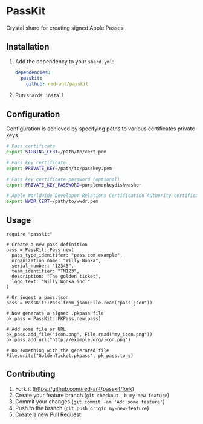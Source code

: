 # PassKit

Crystal shard for creating signed Apple Passes.

## Installation

1. Add the dependency to your `shard.yml`:

   ```yaml
   dependencies:
     passkit:
       github: red-ant/passkit
   ```

2. Run `shards install`

## Configuration

Configuration is achieved by specifying paths to various certificates private keys.

```bash
# Pass certificate
export SIGNING_CERT=/path/to/cert.pem

# Pass key certificate
export PRIVATE_KEY=/path/to/passkey.pem

# Pass key certificate password (optional)
export PRIVATE_KEY_PASSWORD=purplemonkeydishwasher

# Apple Worldwide Developer Relations Certification Authority certificate
export WWDR_CERT=/path/to/wwdr.pem
```

## Usage

```crystal
require "passkit"

# Create a new pass definition
pass = PassKit::Pass.new(
  pass_type_idenitifer: "pass.com.example",
  organization_name: "Willy Wonka",
  serial_number: "12345",
  team_identifier: "TM123",
  description: "The golden ticket",
  logo_text: "Willy Wonka inc."
)

# Or ingest a pass.json
pass = PassKit::Pass.from_json(File.read("pass.json"))

# Now generate a signed .pkpass file
pk_pass = PassKit::PKPass.new(pass)

# Add some file or URL
pk_pass.add_file("icon.png", File.read("my_icon.png"))
pk_pass.add_url("http://example.org/icon.png")

# Do something with the generated file
File.write("GoldenTicket.pkpass", pk_pass.to_s)
```

## Contributing

1. Fork it (<https://github.com/red-ant/passkit/fork>)
2. Create your feature branch (`git checkout -b my-new-feature`)
3. Commit your changes (`git commit -am 'Add some feature'`)
4. Push to the branch (`git push origin my-new-feature`)
5. Create a new Pull Request
